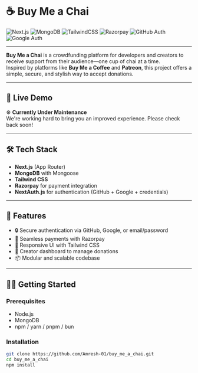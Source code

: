 # ☕ Buy Me a Chai

![Next.js](https://img.shields.io/badge/Next.js-000000?style=for-the-badge&logo=next.js&logoColor=white)
![MongoDB](https://img.shields.io/badge/MongoDB-4EA94B?style=for-the-badge&logo=mongodb&logoColor=white)
![TailwindCSS](https://img.shields.io/badge/TailwindCSS-38B2AC?style=for-the-badge&logo=tailwind-css&logoColor=white)
![Razorpay](https://img.shields.io/badge/Razorpay-3395FF?style=for-the-badge&logo=razorpay&logoColor=white)
![GitHub Auth](https://img.shields.io/badge/GitHub%20Auth-181717?style=for-the-badge&logo=github&logoColor=white)
![Google Auth](https://img.shields.io/badge/Google%20Auth-4285F4?style=for-the-badge&logo=google&logoColor=white)

---

**Buy Me a Chai** is a crowdfunding platform for developers and creators to receive support from their audience—one cup of chai at a time.  
Inspired by platforms like **Buy Me a Coffee** and **Patreon**, this project offers a simple, secure, and stylish way to accept donations.

---

## 🚀 Live Demo

⚙️ **Currently Under Maintenance**  
We're working hard to bring you an improved experience. Please check back soon!

---

## 🛠️ Tech Stack

- **Next.js** (App Router)
- **MongoDB** with Mongoose
- **Tailwind CSS**
- **Razorpay** for payment integration
- **NextAuth.js** for authentication (GitHub + Google + credentials)

---

## 🔐 Features

- 🔒 Secure authentication via GitHub, Google, or email/password
- 💸 Seamless payments with Razorpay
- 🎨 Responsive UI with Tailwind CSS
- 🧾 Creator dashboard to manage donations
- 📦 Modular and scalable codebase

---

## 🧑‍💻 Getting Started

### Prerequisites

- Node.js
- MongoDB
- npm / yarn / pnpm / bun

### Installation

```bash
git clone https://github.com/Amresh-01/buy_me_a_chai.git
cd buy_me_a_chai
npm install
